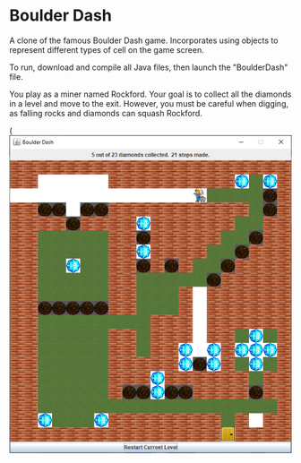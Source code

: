 # Boulder Dash

A clone of the famous Boulder Dash game. Incorporates using objects to represent different types of cell on the game screen.

To run, download and compile all Java files, then launch the "BoulderDash" file.

You play as a miner named Rockford. Your goal is to collect all the diamonds in a level and move to the exit. However, you must be careful when digging, as falling rocks and diamonds can squash Rockford.

(![Screenshot](https://github.com/Emnestu/boulder-dash/blob/master/boulder_dash.png)
